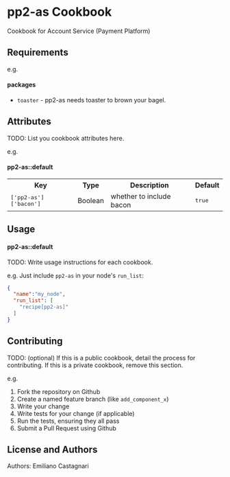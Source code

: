 pp2-as Cookbook
===============

Cookbook for Account Service (Payment Platform)

Requirements
------------

e.g.
#### packages
- `toaster` - pp2-as needs toaster to brown your bagel.

Attributes
----------
TODO: List you cookbook attributes here.

e.g.
#### pp2-as::default
<table>
  <tr>
    <th>Key</th>
    <th>Type</th>
    <th>Description</th>
    <th>Default</th>
  </tr>
  <tr>
    <td><tt>['pp2-as']['bacon']</tt></td>
    <td>Boolean</td>
    <td>whether to include bacon</td>
    <td><tt>true</tt></td>
  </tr>
</table>

Usage
-----
#### pp2-as::default
TODO: Write usage instructions for each cookbook.

e.g.
Just include `pp2-as` in your node's `run_list`:

```json
{
  "name":"my_node",
  "run_list": [
    "recipe[pp2-as]"
  ]
}
```

Contributing
------------
TODO: (optional) If this is a public cookbook, detail the process for contributing. If this is a private cookbook, remove this section.

e.g.
1. Fork the repository on Github
2. Create a named feature branch (like `add_component_x`)
3. Write your change
4. Write tests for your change (if applicable)
5. Run the tests, ensuring they all pass
6. Submit a Pull Request using Github

License and Authors
-------------------
Authors: Emiliano Castagnari
